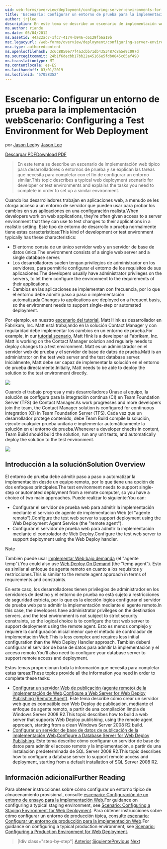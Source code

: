 ```yaml
---
uid: web-forms/overview/deployment/configuring-server-environments-for-web-deployment/scenario-configuring-a-test-environment-for-web-deployment
title: 'Escenario: Configurar un entorno de prueba para la implementación de Web | Microsoft Docs'
author: jrjlee
description: En este tema se describe un escenario de implementación web típico para desarrolladores o entornos de prueba y se explican las tareas que necesita para completar con el fin de configurar un si...
ms.author: riande
ms.date: 05/04/2012
ms.assetid: 44a22ac7-1fc7-4174-b946-c6129fb6a19b
msc.legacyurl: /web-forms/overview/deployment/configuring-server-environments-for-web-deployment/scenario-configuring-a-test-environment-for-web-deployment
msc.type: authoredcontent
ms.openlocfilehash: 3c6c8850e77f4a3cbb71db4353487c8a5e9c097d
ms.sourcegitcommit: 24b1f6decbb17bb22a45166e5fdb0845c65af498
ms.translationtype: MT
ms.contentlocale: es-ES
ms.lasthandoff: 03/01/2019
ms.locfileid: "57058352"
---
```

<a name="scenario-configuring-a-test-environment-for-web-deployment"></a><span data-ttu-id="b7a86-103">Escenario: Configurar un entorno de prueba para la implementación web</span><span class="sxs-lookup"><span data-stu-id="b7a86-103">Scenario: Configuring a Test Environment for Web Deployment</span></span>
====================
<span data-ttu-id="b7a86-104">por [Jason Lee](https://github.com/jrjlee)</span><span class="sxs-lookup"><span data-stu-id="b7a86-104">by [Jason Lee](https://github.com/jrjlee)</span></span>

[<span data-ttu-id="b7a86-105">Descargar PDF</span><span class="sxs-lookup"><span data-stu-id="b7a86-105">Download PDF</span></span>](https://msdnshared.blob.core.windows.net/media/MSDNBlogsFS/prod.evol.blogs.msdn.com/CommunityServer.Blogs.Components.WeblogFiles/00/00/00/63/56/8130.DeployingWebAppsInEnterpriseScenarios.pdf)

> <span data-ttu-id="b7a86-106">En este tema se describe un escenario de implementación web típico para desarrolladores o entornos de prueba y se explican las tareas que necesita para completar con el fin de configurar un entorno similar.</span><span class="sxs-lookup"><span data-stu-id="b7a86-106">This topic describes a typical web deployment scenario for developer or test environments and explains the tasks you need to complete in order to set up a similar environment.</span></span>


<span data-ttu-id="b7a86-107">Cuando los desarrolladores trabajan en aplicaciones web, a menudo se les otorga acceso a un entorno de servidor que pueden usar para probar los cambios en sus aplicaciones en una configuración realista.</span><span class="sxs-lookup"><span data-stu-id="b7a86-107">When developers work on web applications, they're often given access to a server environment that they can use to test changes to their applications in a realistic setting.</span></span> <span data-ttu-id="b7a86-108">Este tipo de entorno de desarrollo o prueba normalmente tiene estas características:</span><span class="sxs-lookup"><span data-stu-id="b7a86-108">This kind of development or test environment typically has these characteristics:</span></span>

- <span data-ttu-id="b7a86-109">El entorno consta de un único servidor web y un servidor de base de datos única.</span><span class="sxs-lookup"><span data-stu-id="b7a86-109">The environment consists of a single web server and a single database server.</span></span>
- <span data-ttu-id="b7a86-110">Los desarrolladores suelen tengan privilegios de administrador en los servidores, para permitirle configurar el entorno de los requisitos de sus aplicaciones.</span><span class="sxs-lookup"><span data-stu-id="b7a86-110">The developers usually have administrator privileges on the servers, to let them configure the environment to the requirements of their applications.</span></span>
- <span data-ttu-id="b7a86-111">Cambios en las aplicaciones se implementan con frecuencia, por lo que el entorno debe admitir paso a paso o implementación automatizada.</span><span class="sxs-lookup"><span data-stu-id="b7a86-111">Changes to applications are deployed on a frequent basis, so the environment needs to support single-step or automated deployment.</span></span>

<span data-ttu-id="b7a86-112">Por ejemplo, en nuestro [escenario del tutorial](../deploying-web-applications-in-enterprise-scenarios/enterprise-web-deployment-scenario-overview.md), Matt Hink es desarrollador en Fabrikam, Inc. Matt está trabajando en la solución Contact Manager y con regularidad debe implementar los cambios en un entorno de prueba.</span><span class="sxs-lookup"><span data-stu-id="b7a86-112">For example, in our [tutorial scenario](../deploying-web-applications-in-enterprise-scenarios/enterprise-web-deployment-scenario-overview.md), Matt Hink is a developer at Fabrikam, Inc. Matt is working on the Contact Manager solution and regularly needs to deploy changes to a test environment.</span></span> <span data-ttu-id="b7a86-113">Matt es un administrador en el servidor web de prueba y el servidor de base de datos de prueba.</span><span class="sxs-lookup"><span data-stu-id="b7a86-113">Matt is an administrator on the test web server and the test database server.</span></span> <span data-ttu-id="b7a86-114">Inicialmente, Matt debe ser capaz de implementar la solución en el entorno de prueba directamente.</span><span class="sxs-lookup"><span data-stu-id="b7a86-114">Initially, Matt needs to be able to deploy the solution to the test environment directly.</span></span>

![](scenario-configuring-a-test-environment-for-web-deployment/_static/image1.png)

<span data-ttu-id="b7a86-115">Cuando el trabajo progresa y más desarrolladores Únase al equipo, la solución se configura para la integración continua (CI) en Team Foundation Server (TFS) de Contact Manager.</span><span class="sxs-lookup"><span data-stu-id="b7a86-115">As work progresses and more developers join the team, the Contact Manager solution is configured for continuous integration (CI) in Team Foundation Server (TFS).</span></span> <span data-ttu-id="b7a86-116">Cada vez que un desarrollador protege contenido, debe Team Build compile la solución, ejecute cualquier prueba unitaria e implementar automáticamente la solución en el entorno de prueba.</span><span class="sxs-lookup"><span data-stu-id="b7a86-116">Whenever a developer checks in content, Team Build should build the solution, run any unit tests, and automatically deploy the solution to the test environment.</span></span>

![](scenario-configuring-a-test-environment-for-web-deployment/_static/image2.png)

## <a name="solution-overview"></a><span data-ttu-id="b7a86-117">Introducción a la solución</span><span class="sxs-lookup"><span data-stu-id="b7a86-117">Solution Overview</span></span>

<span data-ttu-id="b7a86-118">El entorno de prueba debe admitir paso a paso o automatizar la implementación desde un equipo remoto, por lo que tiene una opción de dos enfoques principales.</span><span class="sxs-lookup"><span data-stu-id="b7a86-118">The test environment needs to support single-step or automated deployment from a remote computer, so you have a choice of two main approaches.</span></span> <span data-ttu-id="b7a86-119">Puede realizar lo siguiente:</span><span class="sxs-lookup"><span data-stu-id="b7a86-119">You can:</span></span>

- <span data-ttu-id="b7a86-120">Configurar el servidor de prueba web para admitir la implementación mediante el servicio de agente de implementación Web (el "agente remoto").</span><span class="sxs-lookup"><span data-stu-id="b7a86-120">Configure the test web server to support deployment using the Web Deployment Agent Service (the "remote agent").</span></span>
- <span data-ttu-id="b7a86-121">Configurar el servidor de prueba web para admitir la implementación mediante el controlador de Web Deploy.</span><span class="sxs-lookup"><span data-stu-id="b7a86-121">Configure the test web server to support deployment using the Web Deploy handler.</span></span>

> [!NOTE]
> <span data-ttu-id="b7a86-122">También puede usar [implementar Web bajo demanda](https://technet.microsoft.com/library/ee517345(WS.10).aspx) (el "agente temp").</span><span class="sxs-lookup"><span data-stu-id="b7a86-122">You could also use [Web Deploy On Demand](https://technet.microsoft.com/library/ee517345(WS.10).aspx) (the "temp agent").</span></span> <span data-ttu-id="b7a86-123">Esto es similar al enfoque de agente remoto en cuanto a los requisitos y restricciones.</span><span class="sxs-lookup"><span data-stu-id="b7a86-123">This is similar to the remote agent approach in terms of requirements and constraints.</span></span>


<span data-ttu-id="b7a86-124">En este caso, los desarrolladores tienen privilegios de administrador en los servidores de destino y el entorno de prueba no está sujeto a restricciones de seguridad estricta, por lo que es la elección lógica configurar el servidor de prueba web para admitir la implementación mediante el agente remoto.</span><span class="sxs-lookup"><span data-stu-id="b7a86-124">In this case, the developers have administrator privileges on the destination servers, and the test environment is not subject to strict security constraints, so the logical choice is to configure the test web server to support deployment using the remote agent.</span></span> <span data-ttu-id="b7a86-125">Esto es menos complejo y requiere la configuración inicial menor que el método de controlador de implementación Web.</span><span class="sxs-lookup"><span data-stu-id="b7a86-125">This is less complex and requires less initial configuration than the Web Deploy Handler approach.</span></span> <span data-ttu-id="b7a86-126">También deberá configurar el servidor de base de datos para admitir la implementación y el acceso remoto.</span><span class="sxs-lookup"><span data-stu-id="b7a86-126">You'll also need to configure your database server to support remote access and deployment.</span></span>

<span data-ttu-id="b7a86-127">Estos temas proporcionan toda la información que necesita para completar estas tareas:</span><span class="sxs-lookup"><span data-stu-id="b7a86-127">These topics provide all the information you need in order to complete these tasks:</span></span>

- <span data-ttu-id="b7a86-128">[Configurar un servidor Web de publicación (agente remoto) de la implementación de Web](configuring-a-web-server-for-web-deploy-publishing-remote-agent.md).</span><span class="sxs-lookup"><span data-stu-id="b7a86-128">[Configure a Web Server for Web Deploy Publishing (Remote Agent)](configuring-a-web-server-for-web-deploy-publishing-remote-agent.md).</span></span> <span data-ttu-id="b7a86-129">Este tema describe cómo crear un servidor web que es compatible con Web Deploy de publicación, mediante el enfoque de agente remoto, a partir de una compilación limpia de Windows Server 2008 R2.</span><span class="sxs-lookup"><span data-stu-id="b7a86-129">This topic describes how to build a web server that supports Web Deploy publishing, using the remote agent approach, starting from a clean Windows Server 2008 R2 build.</span></span>
- <span data-ttu-id="b7a86-130">[Configurar un servidor de base de datos de publicación de la implementación Web](configuring-a-database-server-for-web-deploy-publishing.md).</span><span class="sxs-lookup"><span data-stu-id="b7a86-130">[Configure a Database Server for Web Deploy Publishing](configuring-a-database-server-for-web-deploy-publishing.md).</span></span> <span data-ttu-id="b7a86-131">Este tema describe cómo configurar un servidor de base de datos para admitir el acceso remoto y la implementación, a partir de una instalación predeterminada de SQL Server 2008 R2.</span><span class="sxs-lookup"><span data-stu-id="b7a86-131">This topic describes how to configure a database server to support remote access and deployment, starting from a default installation of SQL Server 2008 R2.</span></span>

## <a name="further-reading"></a><span data-ttu-id="b7a86-132">Información adicional</span><span class="sxs-lookup"><span data-stu-id="b7a86-132">Further Reading</span></span>

<span data-ttu-id="b7a86-133">Para obtener instrucciones sobre cómo configurar un entorno típico de almacenamiento provisional, consulte [escenario: Configuración de un entorno de ensayo para la implementación Web](scenario-configuring-a-staging-environment-for-web-deployment.md).</span><span class="sxs-lookup"><span data-stu-id="b7a86-133">For guidance on configuring a typical staging environment, see [Scenario: Configuring a Staging Environment for Web Deployment](scenario-configuring-a-staging-environment-for-web-deployment.md).</span></span> <span data-ttu-id="b7a86-134">Para obtener instrucciones sobre cómo configurar un entorno de producción típica, consulte [escenario: Configurar un entorno de producción para la implementación Web](scenario-configuring-a-production-environment-for-web-deployment.md).</span><span class="sxs-lookup"><span data-stu-id="b7a86-134">For guidance on configuring a typical production environment, see [Scenario: Configuring a Production Environment for Web Deployment](scenario-configuring-a-production-environment-for-web-deployment.md).</span></span>

> [!div class="step-by-step"]
> <span data-ttu-id="b7a86-135">[Anterior](choosing-the-right-approach-to-web-deployment.md)
> [Siguiente](scenario-configuring-a-staging-environment-for-web-deployment.md)</span><span class="sxs-lookup"><span data-stu-id="b7a86-135">[Previous](choosing-the-right-approach-to-web-deployment.md)
[Next](scenario-configuring-a-staging-environment-for-web-deployment.md)</span></span>
